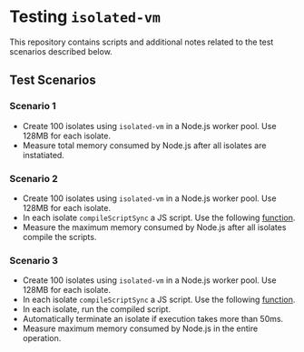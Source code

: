 # Testing `isolated-vm`
This repository contains scripts and additional notes related to the test scenarios described below.

## Test Scenarios
### Scenario 1
- Create 100 isolates using `isolated-vm` in a Node.js worker pool. Use 128MB for each isolate.
- Measure total memory consumed by Node.js after all isolates are instatiated.

### Scenario 2
- Create 100 isolates using `isolated-vm` in a Node.js worker pool. Use 128MB for each isolate.
- In each isolate `compileScriptSync` a JS script. Use the following [function](https://developers.cloudflare.com/workers/examples/geolocation-app-weather/).
- Measure the maximum memory consumed by Node.js after all isolates compile the scripts.

### Scenario 3
- Create 100 isolates using `isolated-vm` in a Node.js worker pool. Use 128MB for each isolate.
- In each isolate `compileScriptSync` a JS script. Use the following [function](https://developers.cloudflare.com/workers/examples/geolocation-app-weather/).
- In each isolate, run the compiled script. 
- Automatically terminate an isolate if execution takes more than 50ms. 
- Measure maximum memory consumed by Node.js in the entire operation.
